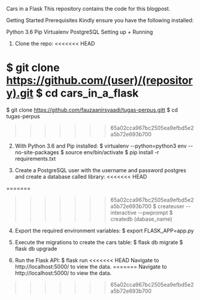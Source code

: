 Cars in a Flask
This repository contains the code for this blogpost.

Getting Started
Prerequisites
Kindly ensure you have the following installed:

Python 3.6
Pip
Virtualenv
PostgreSQL
Setting up + Running
1. Clone the repo:
<<<<<<< HEAD

$ git clone https://github.com/(user)/(repository).git
$ cd cars_in_a_flask
=======
$ git clone https://github.com/fauzaanirsyaadi/tugas-perpus.gitt
$ cd tugas-perpus
>>>>>>> 65a02cca967bc2505ea9efbd5e2a5b72e693b700

2. With Python 3.6 and Pip installed:
$ virtualenv --python=python3 env --no-site-packages
$ source env/bin/activate
$ pip install -r requirements.txt

3. Create a PostgreSQL user with the username and password postgres and create a database called library:
<<<<<<< HEAD

=======
>>>>>>> 65a02cca967bc2505ea9efbd5e2a5b72e693b700
$ createuser --interactive --pwprompt
$ createdb (dabase_name)

4. Export the required environment variables:
$ export FLASK_APP=app.py

5. Execute the migrations to create the cars table:
$ flask db migrate
$ flask db upgrade

6. Run the Flask API:
$ flask run
<<<<<<< HEAD
Navigate to http://localhost:5000/ to view the data.
=======
Navigate to http://localhost:5000/ to view the data.
>>>>>>> 65a02cca967bc2505ea9efbd5e2a5b72e693b700
